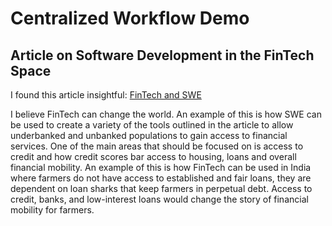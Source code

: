 # Centralized Workflow Demo

## Article on Software Development in the FinTech Space

I found this article  insightful: [FinTech and SWE](https://www.forbes.com/councils/forbesbusinesscouncil/2023/10/10/how-fintech-is-transforming-the-finance-world/#:~:text=Fintech%20is%20bringing%20about%20change,seen%20through%20traditional%20banking%20methods.)

I believe FinTech can change the world. An example of this is how SWE can be used to create a variety of the tools outlined in the article to allow underbanked and unbanked populations to gain access to financial services. One of the main areas that should be focused on is access to credit and how credit scores bar access to housing, loans and overall financial mobility. An example of this is how FinTech can be used in India where farmers do not have access to established and fair loans, they are dependent on loan sharks that keep farmers in perpetual debt. Access to credit, banks, and low-interest loans would change the story of financial mobility for farmers. 
